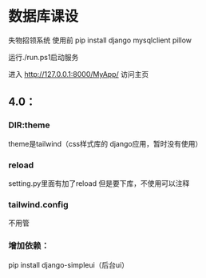 # 数据库课设

失物招领系统
使用前 pip install django mysqlclient pillow  

运行./run.ps1启动服务

进入 http://127.0.0.1:8000/MyApp/  访问主页

## 4.0：

### DIR:theme

theme是tailwind（css样式库的 django应用，暂时没有使用）

### reload

setting.py里面有加了reload 但是要下库，不使用可以注释

### tailwind.config
不用管

### 增加依赖：
pip install django-simpleui（后台ui）
